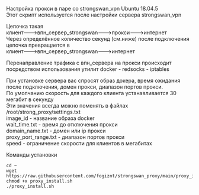 Настройка прокси в паре со strongswan_vpn Ubuntu 18.04.5  
Этот скрипт используется после настройки сервера strongswan_vpn  

Цепочка такая  
клиент--->впн_сервер_strongswan--->прокси--->интернет  
Через определённое количество секунд (см.ниже) после подключения цепочка превращается в  
клиент--->впн_сервер_strongswan--->интернет  

Перенаправление трафика с впн_сервера на прокси происходит посредством использования утилит docker - redsocks - iptables  

При установке сервера вас спросят образ докера, время ожидания после подключения, домен прокси, диапазон портов прокси.  
По умолчанию скорость для каждого клиента устанавливается 30 мегабит в секунду  
Эти значения всегда можно поменять в файлах /root/strong_proxy/settings.txt  
image_id - название образа docker  
wait_time.txt - время до отключения прокси   
domain_name.txt - домен или ip прокси  
proxy_port_range.txt - диапазон портов прокси  
speed - ограничение скорости для клиентов в мегабитах  

Команды установки  
``` 
cd ~
wget https://raw.githubusercontent.com/fogiznt/strongswan_proxy/main/proxy_install.sh
chmod +x proxy_install.sh
./proxy_install.sh
```

